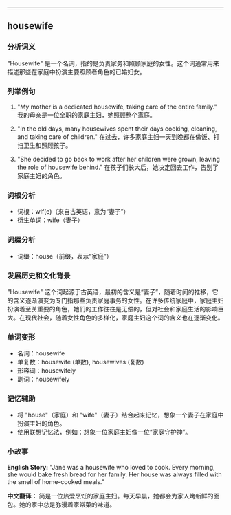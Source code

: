 
---------------
## housewife
### 分析词义
"Housewife" 是一个名词，指的是负责家务和照顾家庭的女性。这个词通常用来描述那些在家庭中扮演主要照顾者角色的已婚妇女。

### 列举例句
1. "My mother is a dedicated housewife, taking care of the entire family."
   我的母亲是一位全职的家庭主妇，她照顾整个家庭。

2. "In the old days, many housewives spent their days cooking, cleaning, and taking care of children."
   在过去，许多家庭主妇一天到晚都在做饭、打扫卫生和照顾孩子。

3. "She decided to go back to work after her children were grown, leaving the role of housewife behind."
   在孩子们长大后，她决定回去工作，告别了家庭主妇的角色。

### 词根分析
- 词根：wif(e)（来自古英语，意为“妻子”）
- 衍生单词：wife（妻子）

### 词缀分析
- 词缀：house（前缀，表示“家庭”）

### 发展历史和文化背景
"Housewife" 这个词起源于古英语，最初的含义是“妻子”，随着时间的推移，它的含义逐渐演变为专门指那些负责家庭事务的女性。在许多传统家庭中，家庭主妇扮演着至关重要的角色，她们的工作往往是无偿的，但对社会和家庭生活的影响巨大。在现代社会，随着女性角色的多样化，家庭主妇这个词的含义也在逐渐变化。

### 单词变形
- 名词：housewife
- 单复数：housewife (单数), housewives (复数)
- 形容词：housewifely
- 副词：housewifely

### 记忆辅助
- 将 "house"（家庭）和 "wife"（妻子）结合起来记忆，想象一个妻子在家庭中扮演主妇的角色。
- 使用联想记忆法，例如：想象一位家庭主妇像一位“家庭守护神”。

### 小故事
**English Story:**
"Jane was a housewife who loved to cook. Every morning, she would bake fresh bread for her family. Her house was always filled with the smell of home-cooked meals."

**中文翻译：**
简是一位热爱烹饪的家庭主妇。每天早晨，她都会为家人烤新鲜的面包。她的家中总是弥漫着家常菜的味道。

